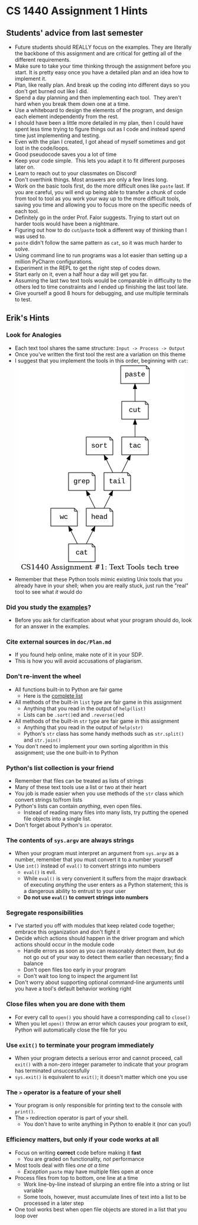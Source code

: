 # CS 1440 Assignment 1 Hints

## Students' advice from last semester

*   Future students should REALLY focus on the examples. They are literally the backbone of this assignment and are critical for getting all of the different requirements.
*   Make sure to take your time thinking through the assignment before you start.  It is pretty easy once you have a detailed plan and an idea how to implement it.
*   Plan, like really plan. And break up the coding into different days so you don't get burned out like I did.
*   Spend a day planning and then implementing each tool.  They aren't hard when you break them down one at a time. 
*   Use a whiteboard to design the elements of the program, and design each element independently from the rest.  
*   I should have been a little more detailed in my plan, then I could have spent less time trying to figure things out as I code and instead spend time just implementing and testing.
*   Even with the plan I created, I got ahead of myself sometimes and got lost in the code/loops.
*   Good pseudocode saves you a lot of time
*   Keep your code simple.  This lets you adapt it to fit different purposes later on.
*   Learn to reach out to your classmates on Discord!
*   Don't overthink things.  Most answers are only a few lines long.
*   Work on the basic tools first, do the more difficult ones like `paste` last. If you are careful, you will end up being able to transfer a chunk of code from tool to tool as you work your way up to the more difficult tools, saving you time and allowing you to focus more on the specific needs of each tool.
*   Definitely go in the order Prof. Falor suggests. Trying to start out on harder tools would have been a nightmare.
*   Figuring out how to do `cut`/`paste` took a different way of thinking than I was used to.
*   `paste` didn't follow the same pattern as `cat`, so it was much harder to solve.
*   Using command line to run programs was a lot easier than setting up a million PyCharm configurations.
*   Experiment in the REPL to get the right step of codes down.
*   Start early on it, even a half hour a day will get you far.
*   Assuming the last two text tools would be comparable in difficulty to the others led to time constraints and I ended up finishing the last tool late.
*   Give yourself a good 8 hours for debugging, and use multiple terminals to test.


## Erik's Hints

### Look for Analogies

*   Each text tool shares the same structure: `Input -> Process -> Output`
*   Once you've written the first tool the rest are a variation on this theme
*   I suggest that you implement the tools in this order, beginning with `cat`: ![The Assignment #1 Tech Tree](./Assn1_Tech_Tree.png)
*   Remember that these Python tools mimic existing Unix tools that you already have in your shell; when you are really stuck, just run the "real" tool to see what *it* would do


### Did you study the [examples](./examples)?

*   Before you ask for clarification about what your program should do, look for an answer in the examples.


### Cite external sources in `doc/Plan.md`

*   If you found help online, make note of it in your SDP.
*   This is how you will avoid accusations of plagiarism.


### Don't re-invent the wheel

*   All functions built-in to Python are fair game
    *   Here is the [complete list](https://docs.python.org/3/library/functions.html)
*   All methods of the built-in `list` type are fair game in this assignment
    *   Anything that you read in the output of `help(list)`
    *   Lists can be `.sort()`ed and `.reverse()`ed
*   All methods of the built-in `str` type are fair game in this assignment
    *   Anything that you read in the output of `help(str)`
    *   Python's `str` class has some handy methods such as `str.split()` and `str.join()`
*   You don't need to implement your own sorting algorithm in this assignment; use the one built-in to Python


### Python's list collection is your friend

*   Remember that files can be treated as lists of strings
*   Many of these text tools use a list or two at their heart
*   You job is made easier when you use methods of the `str` class which convert strings to/from lists
*   Python's lists can contain *anything*, even open files.
    *   Instead of reading many files into many lists, try putting the opened file objects into a single list.
*   Don't forget about Python's `in` operator.


### The contents of `sys.argv` are always strings

*   When your program must interpret an argument from `sys.argv` as a number, remember that you must convert it to a number yourself
*   Use `int()` instead of `eval()` to convert strings into numbers
    *   `eval()` is evil.
    *   While `eval()` is very convenient it suffers from the major drawback of executing *anything* the user enters as a Python statement; this is a dangerous ability to entrust to your user
    *   **Do not use `eval()` to convert strings into numbers**


### Segregate responsibilities

*   I've started you off with modules that keep related code together; embrace this organization and don't fight it
*   Decide which actions should happen in the driver program and which actions should occur in the module code
    *   Handle errors as soon as you can reasonably detect them, but do not go out of your way to detect them earlier than necessary; find a balance
    *   Don't open files too early in your program
    *   Don't wait too long to inspect the argument list
*   Don't worry about supporting optional command-line arguments until you have a tool's default behavior working right


### Close files when you are done with them

*   For every call to `open()` you should have a corresponding call to `close()`
*   When you let `open()` throw an error which causes your program to exit,
    Python will automatically close the file for you


### Use `exit()` to terminate your program immediately

*   When your program detects a serious error and cannot proceed, call `exit()` with a non-zero integer parameter to indicate that your program has terminated unsuccessfully
*   `sys.exit()` is equivalent to `exit()`; it doesn't matter which one you use


### The `>` operator is a feature of your shell

*   Your program is only responsible for printing text to the console with `print()`.
*   The `>` redirection operator is part of your shell.
    *   You don't have to write anything in Python to enable it (nor can you!)


### Efficiency matters, but only if your code works at all

*   Focus on writing **correct** code before making it **fast**
    *   You are graded on functionality, *not* performance
*   Most tools deal with files *one at a time*
    *   *Exception* `paste` may have multiple files open at once
*   Process files from top to bottom, one line at a time
    *   Work line-by-line instead of slurping an entire file into a string or list variable
    *   Some tools, however, must accumulate lines of text into a list to be processed in a later step
*   One tool works best when open file objects are stored in a list that you loop over
